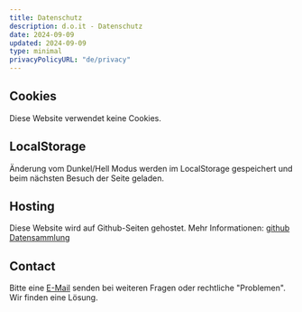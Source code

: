 ```yaml
---
title: Datenschutz
description: d.o.it - Datenschutz
date: 2024-09-09
updated: 2024-09-09
type: minimal
privacyPolicyURL: "de/privacy"
---
```


## Cookies

Diese Website verwendet keine Cookies.

## LocalStorage

Änderung vom Dunkel/Hell Modus werden im LocalStorage gespeichert und beim nächsten Besuch der Seite geladen.

## Hosting

Diese Website wird auf Github-Seiten gehostet. Mehr Informationen: [github Datensammlung](https://docs.github.com/de/pages/getting-started-with-github-pages/about-github-pages#data-collection)

## Contact

Bitte eine [E-Mail](mailto:d-oit@t-online.de) senden bei weiteren Fragen oder rechtliche "Problemen". Wir finden eine Lösung.